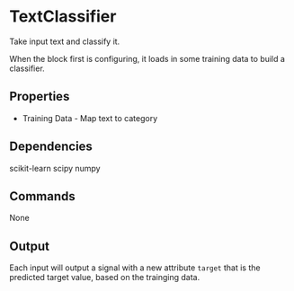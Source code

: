 TextClassifier
==============

Take input text and classify it.

When the block first is configuring, it loads in some training data to build a classifier.

Properties
----------

* Training Data - Map text to category

Dependencies
------------
scikit-learn
scipy
numpy

Commands
--------
None

Output
------

Each input will output a signal with a new attribute `target` that is the predicted target value, based on the trainging data.
